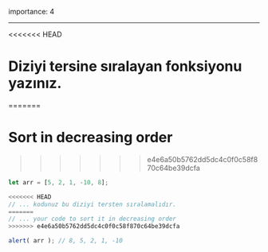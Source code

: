 importance: 4

---

<<<<<<< HEAD
# Diziyi tersine sıralayan fonksiyonu yazınız.
=======
# Sort in decreasing order
>>>>>>> e4e6a50b5762dd5dc4c0f0c58f870c64be39dcfa

```js
let arr = [5, 2, 1, -10, 8];

<<<<<<< HEAD
// ... kodunuz bu diziyi tersten sıralamalıdır.
=======
// ... your code to sort it in decreasing order
>>>>>>> e4e6a50b5762dd5dc4c0f0c58f870c64be39dcfa

alert( arr ); // 8, 5, 2, 1, -10
```

